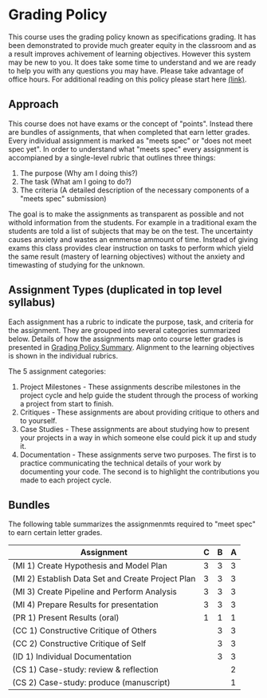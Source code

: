 # Grading Policy
This course uses the grading policy known as specifications grading. It has been demonstrated to provide much greater equity in the classroom and as a result improves achivement of learning objectives. However this system may be new to you. It does take some time to understand and we are ready to help you with any questions you may have. Please take advantage of office hours. For additional reading on this policy please start here [(link)](https://cte.virginia.edu/blog/2020/12/04/alternative-grading-practices-support-both-equity-and-learning).

## Approach
This course does not have exams or the concept of "points". Instead there are bundles of assignments, that when completed that earn letter grades. Every individual assignment is marked as "meets spec" or "does not meet spec yet". In order to understand what "meets spec" every assignment is accompianed by a single-level rubric that outlines three things:
1. The purpose (Why am I doing this?)
2. The task (What am I going to do?)
3. The criteria (A detailed description of the necessary components of a "meets spec" submission)

The goal is to make the assignments as transparent as possible and not withold information from the students. For example in a traditional exam the students are told a list of subjects that may be on the test. The uncertainty causes anxiety and wastes an emmense ammount of time. Instead of giving exams this class provides clear instruction on tasks to perform which yield the same result (mastery of learning objectives) without the anxiety and timewasting of studying for the unknown.

## Assignment Types (duplicated in top level syllabus)
Each assignment has a rubric to indicate the purpose, task, and criteria for the assignment. They are grouped into several categories summarized below. Details of how the assignments map onto course letter grades is presented in [Grading Policy Summary](grading.md). Alignment to the learning objectives is shown in the individual rubrics. 

The 5 assignment categories:
1. Project Milestones - These assignments describe milestones in the project cycle and help guide the student through the process of working a project from start to finish.
2. Critiques - These assignments are about providing critique to others and to yourself.
3. Case Studies - These assignments are about studying how to present your projects in a way in which someone else could pick it up and study it.
4. Documentation - These assignments serve two purposes. The first is to practice communicating the technical details of your work by documenting your code. The second is to highlight the contributions you made to each project cycle.

## Bundles
The following table summarizes the assignmenmts required to "meet spec" to earn certain letter grades.

|Assignment |C|B|A|
|--|--|--|--|
|(MI 1) Create Hypothesis and Model Plan|3|3|3|
|(MI 2) Establish Data Set and Create Project Plan|3|3|3|
|(MI 3) Create Pipeline and Perform Analysis|3|3|3|
|(MI 4) Prepare Results for presentation|3|3|3|
|(PR 1) Present Results (oral)|1|1|1|
|(CC 1) Constructive Critique of Others||3|3|
|(CC 2) Constructive Critique of Self||3|3|
|(ID 1) Individual Documentation||3|3|
|(CS 1) Case-study: review & reflection|||2|
|(CS 2) Case-study: produce (manuscript)|||1|
